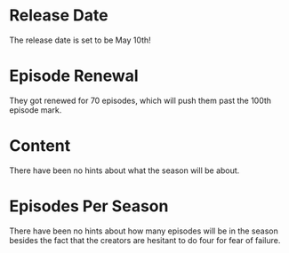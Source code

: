 
# Release Date

The release date is set to be May 10th!

# Episode Renewal

They got renewed for 70 episodes, which will push them past the 100th episode mark.

# Content

There have been no hints about what the season will be about.

# Episodes Per Season

There have been no hints about how many episodes will be in the season besides the fact that the creators are hesitant to do four for fear of failure.
